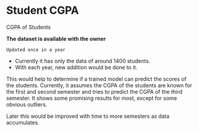 # Student CGPA
CGPA of Students

**The dataset is available with the owner**

```Updated once in a year```

- Currently it has only the data of around 1400 students. 
- With each year, new addition would be done to it. 

This would help to determine if a trained model can predict the scores of the students. 
Currently, it assumes the CGPA of the students are known for the first and second semester and tries to predict the CGPA of the third semester. It shows some promising results for most, except for some obvious outliers.

Later this would be improved with time to more semesters as data accumulates.
